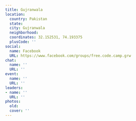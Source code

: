 ```yaml
---
title: Gujranwala
location:
  country: Pakistan
  state: 
  city: Gujranwala
  neighborhood: 
  coordinates: 32.152531, 74.193375
  plusCode: ''
social:
  name: Facebook
  URL: https://www.facebook.com/groups/free.code.camp.grw
chat:
  name: ''
  URL: ''
event:
  name: ''
  URL: ''
leaders:
- name: ''
  URL: ''
photos:
  old: 
  cover: ''
---
```

